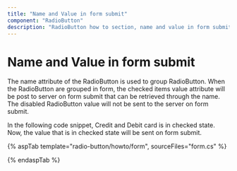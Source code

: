 ```yaml
---
title: "Name and Value in form submit"
component: "RadioButton"
description: "RadioButton how to section, name and value in form submit, customize RadioButton appearance."
---
```


# Name and Value in form submit

The name attribute of the RadioButton is used to group RadioButton. When the RadioButton are grouped in form, the checked items value attribute
will be post to server on form submit that can be retrieved through the name. The disabled RadioButton
value will not be sent to the server on form submit.

In the following code snippet, Credit and Debit card is in checked state.
Now, the value that is in checked state will be sent on form submit.

{% aspTab template="radio-button/howto/form", sourceFiles="form.cs" %}

{% endaspTab %}